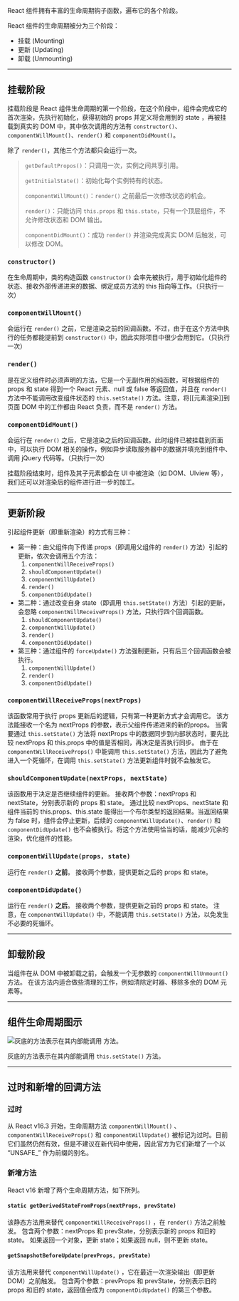 React 组件拥有丰富的生命周期钩子函数，遍布它的各个阶段。

React 组件的生命周期被分为三个阶段：
 - 挂载 (Mounting)
 - 更新 (Updating) 
 - 卸载 (Unmounting)

---

## 挂载阶段

挂载阶段是 React 组件生命周期的第一个阶段，在这个阶段中，组件会完成它的首次渲染，先执行初始化，获得初始的 props 并定义将会用到的 state ，再被挂载到真实的 DOM 中，其中依次调用的方法有 `constructor()`、`componentWillMount()`、`render()` 和 `componentDidMount()`。

除了 `render()`，其他三个方法都只会运行一次。

> `getDefaultPropos()`：只调用一次，实例之间共享引用。
> 
> `getInitialState()`：初始化每个实例特有的状态。
> 
> `componentWillMount()`：`render()` 之前最后一次修改状态的机会。
> 
> `render()`：只能访问 `this.props` 和 `this.state`，只有一个顶层组件，不允许修改状态和 DOM 输出。
> 
> `componentDidMount()`：成功 `render()` 并渲染完成真实 DOM 后触发，可以修改 DOM。

### `constructor()`

在生命周期中，类的构造函数 `constructor()` 会率先被执行，用于初始化组件的状态、接收外部传递进来的数据、绑定成员方法的 this 指向等工作。（只执行一次）

### `componentWillMount()`

会运行在 `render()` 之前，它是渲染之前的回调函数。不过，由于在这个方法中执行的任务都能提前到 `constructor()` 中，因此实际项目中很少会用到它。（只执行一次）

### `render()`

是在定义组件时必须声明的方法，它是一个无副作用的纯函数，可根据组件的 props 和 state 得到一个 React 元素、null 或 false 等返回值，并且在 `render()` 方法中不能调用改变组件状态的 `this.setState()` 方法。注意，将[[元素渲染]]到页面 DOM 中的工作都由 React 负责，而不是 `render()` 方法。

### `componentDidMount()`

会运行在 `render()` 之后，它是渲染之后的回调函数。此时组件已被挂载到页面中，可以执行 DOM 相关的操作，例如异步读取服务器中的数据并填充到组件中、调用 jQuery 代码等。（只执行一次）

挂载阶段结束时，组件及其子元素都会在 UI 中被渲染（如 DOM、UIview 等），我们还可以对渲染后的组件进行进一步的加工。

---

## 更新阶段

引起组件更新（即重新渲染）的方式有三种：

-   第一种：由父组件向下传递 props（即调用父组件的 `render()` 方法）引起的更新，依次会调用五个方法：
    1.  `componentWillReceiveProps()`
    2.  `shouldComponentUpdate()`
    3.  `componentWillUpdate()`
    4.  `render()`
    5.  `componentDidUpdate()`
-   第二种：通过改变自身 state（即调用 `this.setState()` 方法）引起的更新，会忽略 `componentWillReceiveProps()` 方法，只执行四个回调函数。
    1.  `shouldComponentUpdate()`
    2.  `componentWillUpdate()`
    3.  `render()`
    4.  `componentDidUpdate()`
-   第三种：通过组件的 `forceUpdate()` 方法强制更新，只有后三个回调函数会被执行。
    1.  `componentWillUpdate()`
    2.  `render()`
    3.  `componentDidUpdate()`

### `componentWillReceiveProps(nextProps)`

该函数常用于执行 props 更新后的逻辑，只有第一种更新方式才会调用它。
该方法能接收一个名为 nextProps 的参数，表示父组件传递进来的新的props。
当需要通过 `this.setState()` 方法将 nextProps 中的数据同步到内部状态时，要先比较 nextProps 和 this.props 中的值是否相同，再决定是否执行同步。
由于在 `componentWillReceiveProps()` 中能调用 `this.setState()` 方法，因此为了避免进入一个死循环，在调用 `this.setState()` 方法更新组件时就不会触发它。

### `shouldComponentUpdate(nextProps, nextState)`

该函数用于决定是否继续组件的更新。
接收两个参数：nextProps 和 nextState，分别表示新的 props 和 state。
通过比较 nextProps、nextState 和组件当前的 this.props、this.state 能得出一个布尔类型的返回结果。当返回结果为 false 时，组件会停止更新，后续的 `componentWillUpdate()`、`render()` 和 `componentDidUpdate()` 也不会被执行。将这个方法使用恰当的话，能减少冗余的渲染，优化组件的性能。

### `componentWillUpdate(props, state)`

运行在 `render()` **之前**。
接收两个参数，提供更新之后的 props 和 state。

### `componentDidUpdate()`

运行在 `render()` **之后**。
接收两个参数，提供更新之前的 props 和 state。
注意，在 `componentWillUpdate()` 中，不能调用 `this.setState()` 方法，以免发生不必要的死循环。

---

## 卸载阶段

当组件在从 DOM 中被卸载之前，会触发一个无参数的 `componentWillUnmount()` 方法。
在该方法内适合做些清理的工作，例如清除定时器、移除多余的 DOM 元素等。

---

## 组件生命周期图示

![灰底的方法表示在其内部能调用  方法。](https://img-blog.csdnimg.cn/img_convert/205a5915c212fe14da5f83e41a044f29.png)

灰底的方法表示在其内部能调用 `this.setState()` 方法。

---

## 过时和新增的回调方法

### 过时

从 React v16.3 开始，生命周期方法 `componentWillMount()` 、`componentWillReceiveProps()` 和 `componentWillUpdate()` 被标记为过时。目前它们虽然仍然有效，但是不建议在新代码中使用，因此官方为它们新增了一个以 “UNSAFE_” 作为前缀的别名。

### 新增方法

React v16 新增了两个生命周期方法，如下所列。

#### `static getDerivedStateFromProps(nextProps, prevState)`

该静态方法用来替代 `componentWillReceiveProps()` ，在 `render()` 方法之前触发。
包含两个参数：nextProps 和 prevState，分别表示新的 props 和旧的 state。
如果返回一个对象，更新 state；如果返回 null，则不更新 state。

#### `getSnapshotBeforeUpdate(prevProps, prevState)`

该方法用来替代 `componentWillUpdate()` ，它在最近一次渲染输出（即更新DOM）之前触发。
包含两个参数：prevProps 和 prevState，分别表示旧的 props 和旧的 state，返回值会成为 `componentDidUpdate()` 的第三个参数。